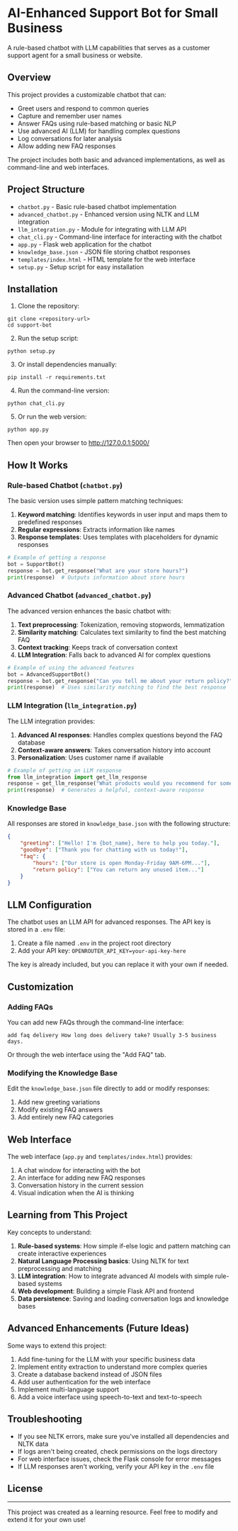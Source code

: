 # AI-Enhanced Support Bot for Small Business

A rule-based chatbot with LLM capabilities that serves as a customer support agent for a small business or website.

## Overview

This project provides a customizable chatbot that can:

- Greet users and respond to common queries
- Capture and remember user names
- Answer FAQs using rule-based matching or basic NLP
- Use advanced AI (LLM) for handling complex questions
- Log conversations for later analysis
- Allow adding new FAQ responses

The project includes both basic and advanced implementations, as well as command-line and web interfaces.

## Project Structure

- `chatbot.py` - Basic rule-based chatbot implementation
- `advanced_chatbot.py` - Enhanced version using NLTK and LLM integration
- `llm_integration.py` - Module for integrating with LLM API
- `chat_cli.py` - Command-line interface for interacting with the chatbot
- `app.py` - Flask web application for the chatbot
- `knowledge_base.json` - JSON file storing chatbot responses
- `templates/index.html` - HTML template for the web interface
- `setup.py` - Setup script for easy installation

## Installation

1. Clone the repository:
```
git clone <repository-url>
cd support-bot
```

2. Run the setup script:
```
python setup.py
```

3. Or install dependencies manually:
```
pip install -r requirements.txt
```

4. Run the command-line version:
```
python chat_cli.py
```

5. Or run the web version:
```
python app.py
```
Then open your browser to http://127.0.0.1:5000/

## How It Works

### Rule-based Chatbot (`chatbot.py`)

The basic version uses simple pattern matching techniques:

1. **Keyword matching**: Identifies keywords in user input and maps them to predefined responses
2. **Regular expressions**: Extracts information like names
3. **Response templates**: Uses templates with placeholders for dynamic responses

```python
# Example of getting a response
bot = SupportBot()
response = bot.get_response("What are your store hours?")
print(response)  # Outputs information about store hours
```

### Advanced Chatbot (`advanced_chatbot.py`)

The advanced version enhances the basic chatbot with:

1. **Text preprocessing**: Tokenization, removing stopwords, lemmatization
2. **Similarity matching**: Calculates text similarity to find the best matching FAQ
3. **Context tracking**: Keeps track of conversation context
4. **LLM Integration**: Falls back to advanced AI for complex questions

```python
# Example of using the advanced features
bot = AdvancedSupportBot()
response = bot.get_response("Can you tell me about your return policy?")
print(response)  # Uses similarity matching to find the best response
```

### LLM Integration (`llm_integration.py`)

The LLM integration provides:

1. **Advanced AI responses**: Handles complex questions beyond the FAQ database
2. **Context-aware answers**: Takes conversation history into account
3. **Personalization**: Uses customer name if available

```python
# Example of getting an LLM response
from llm_integration import get_llm_response
response = get_llm_response("What products would you recommend for someone with sensitive skin?")
print(response)  # Generates a helpful, context-aware response
```

### Knowledge Base

All responses are stored in `knowledge_base.json` with the following structure:

```json
{
    "greeting": ["Hello! I'm {bot_name}, here to help you today."],
    "goodbye": ["Thank you for chatting with us today!"],
    "faq": {
        "hours": ["Our store is open Monday-Friday 9AM-6PM..."],
        "return policy": ["You can return any unused item..."]
    }
}
```

## LLM Configuration

The chatbot uses an LLM API for advanced responses. The API key is stored in a `.env` file:

1. Create a file named `.env` in the project root directory
2. Add your API key: `OPENROUTER_API_KEY=your-api-key-here`

The key is already included, but you can replace it with your own if needed.

## Customization

### Adding FAQs

You can add new FAQs through the command-line interface:

```
add faq delivery How long does delivery take? Usually 3-5 business days.
```

Or through the web interface using the "Add FAQ" tab.

### Modifying the Knowledge Base

Edit the `knowledge_base.json` file directly to add or modify responses:

1. Add new greeting variations
2. Modify existing FAQ answers
3. Add entirely new FAQ categories

## Web Interface

The web interface (`app.py` and `templates/index.html`) provides:

1. A chat window for interacting with the bot
2. An interface for adding new FAQ responses
3. Conversation history in the current session
4. Visual indication when the AI is thinking

## Learning from This Project

Key concepts to understand:

1. **Rule-based systems**: How simple if-else logic and pattern matching can create interactive experiences
2. **Natural Language Processing basics**: Using NLTK for text preprocessing and matching
3. **LLM integration**: How to integrate advanced AI models with simple rule-based systems
4. **Web development**: Building a simple Flask API and frontend
5. **Data persistence**: Saving and loading conversation logs and knowledge bases

## Advanced Enhancements (Future Ideas)

Some ways to extend this project:

1. Add fine-tuning for the LLM with your specific business data
2. Implement entity extraction to understand more complex queries
3. Create a database backend instead of JSON files
4. Add user authentication for the web interface
5. Implement multi-language support
6. Add a voice interface using speech-to-text and text-to-speech

## Troubleshooting

- If you see NLTK errors, make sure you've installed all dependencies and NLTK data
- If logs aren't being created, check permissions on the logs directory
- For web interface issues, check the Flask console for error messages
- If LLM responses aren't working, verify your API key in the `.env` file

## License

---

This project was created as a learning resource. Feel free to modify and extend it for your own use! 
